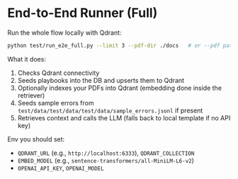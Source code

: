 # End-to-End Runner (Full)

Run the whole flow locally with Qdrant:

```bash
python test/run_e2e_full.py --limit 3 --pdf-dir ./docs   # or --pdf path/to/file.pdf (repeatable)
```

What it does:
1. Checks Qdrant connectivity
2. Seeds playbooks into the DB and upserts them to Qdrant
3. Optionally indexes your PDFs into Qdrant (embedding done inside the retriever)
4. Seeds sample errors from `test/data/test/data/test/data/sample_errors.jsonl` if present
5. Retrieves context and calls the LLM (falls back to local template if no API key)

Env you should set:
- `QDRANT_URL` (e.g., `http://localhost:6333`), `QDRANT_COLLECTION`
- `EMBED_MODEL` (e.g., `sentence-transformers/all-MiniLM-L6-v2`)
- `OPENAI_API_KEY`, `OPENAI_MODEL`
